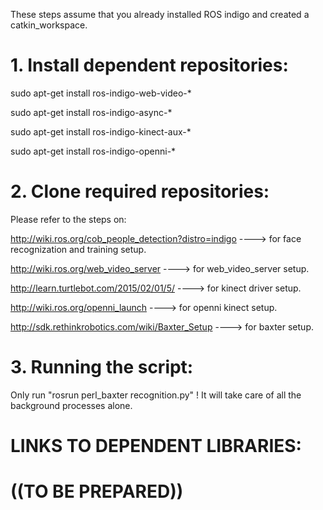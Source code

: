 These steps assume that you already installed ROS indigo and created a catkin_workspace.




# 1. Install dependent repositories:

sudo apt-get install ros-indigo-web-video-*

sudo apt-get install ros-indigo-async-*

sudo apt-get install ros-indigo-kinect-aux-*

sudo apt-get install ros-indigo-openni-*


# 2. Clone required repositories:

Please refer to the steps on:

http://wiki.ros.org/cob_people_detection?distro=indigo ----> for face recognization and training setup.

http://wiki.ros.org/web_video_server ----> for web_video_server setup.

http://learn.turtlebot.com/2015/02/01/5/ ----> for kinect driver setup.

http://wiki.ros.org/openni_launch ----> for openni kinect setup.

http://sdk.rethinkrobotics.com/wiki/Baxter_Setup ----> for baxter setup.


# 3. Running the script:

Only run "rosrun perl_baxter recognition.py" ! It will take care of all the background processes alone.


# LINKS TO DEPENDENT LIBRARIES:

# ((TO BE PREPARED))

